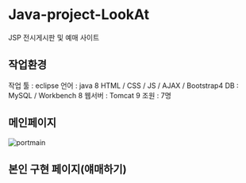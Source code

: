 # Java-project-LookAt
JSP 전시게시판 및 예매 사이트

## 작업환경
작업 툴 : eclipse
언어 : java 8
HTML / CSS / JS / AJAX / Bootstrap4
DB : MySQL / Workbench 8
웹서버 : Tomcat 9
조원 : 7명

## 메인페이지
![portmain](https://github.com/losscut25/EPCGP/assets/80761052/cbed8f3d-d3c5-4a40-b5cc-db9a32ecfeb3)


## 본인 구현 페이지(얘매하기)
